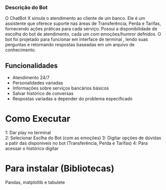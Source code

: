 ### Descrição do Bot
O ChatBot X simula o atendimento ao cliente de um banco. Ele é um assistente que oferece suporte nas áreas de Transferência, Perda e Tarifas, fornecendo 
ações práticas para cada serviço. Possui a disponibilidade de escolha do bot de atendimento, cada um com emoções/humror defnidos. O bot foi projetado para funcionar em interface de terminal
, lendo suas perguntas e retornando respostas baseadas em um arquivo de conhecimento.

## Funcionalidades
- Atendimento 24/7
- Personalidades variadas
- Informações sobre serviços bancários básicos
- Salvar histórico de conversas
- Respostas variadas a depender do problema especificado

# Como Executar

1: Dar play no terminal <br>
2: Selecionar Esclha do Bot (com as emoções)
3: Digitar opções de dúvidas a patir das disponíveis no bot (Transferência, Perda e Tarifas)
4: Para acessar o histórico digitar 

# Para instalar (Bibliotecas) 
Pandas, matplotlib e tabulete
